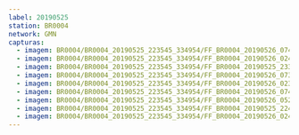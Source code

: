 ```yaml
---
label: 20190525
station: BR0004
network: GMN
capturas:
  - imagem: BR0004/BR0004_20190525_223545_334954/FF_BR0004_20190526_074142_204_0640256.fits_maxpixel.jpg
  - imagem: BR0004/BR0004_20190525_223545_334954/FF_BR0004_20190526_024552_975_0292864.fits_maxpixel.jpg
  - imagem: BR0004/BR0004_20190525_223545_334954/FF_BR0004_20190525_233047_902_0064000.fits_maxpixel.jpg
  - imagem: BR0004/BR0004_20190525_223545_334954/FF_BR0004_20190526_073029_798_0627200.fits_maxpixel.jpg
  - imagem: BR0004/BR0004_20190525_223545_334954/FF_BR0004_20190526_023713_721_0283392.fits_maxpixel.jpg
  - imagem: BR0004/BR0004_20190525_223545_334954/FF_BR0004_20190526_074207_769_0640768.fits_maxpixel.jpg
  - imagem: BR0004/BR0004_20190525_223545_334954/FF_BR0004_20190526_052759_819_0486400.fits_maxpixel.jpg
  - imagem: BR0004/BR0004_20190525_223545_334954/FF_BR0004_20190525_224725_883_0012288.fits_maxpixel.jpg
  - imagem: BR0004/BR0004_20190525_223545_334954/FF_BR0004_20190526_024328_403_0290304.fits_maxpixel.jpg
---
```

